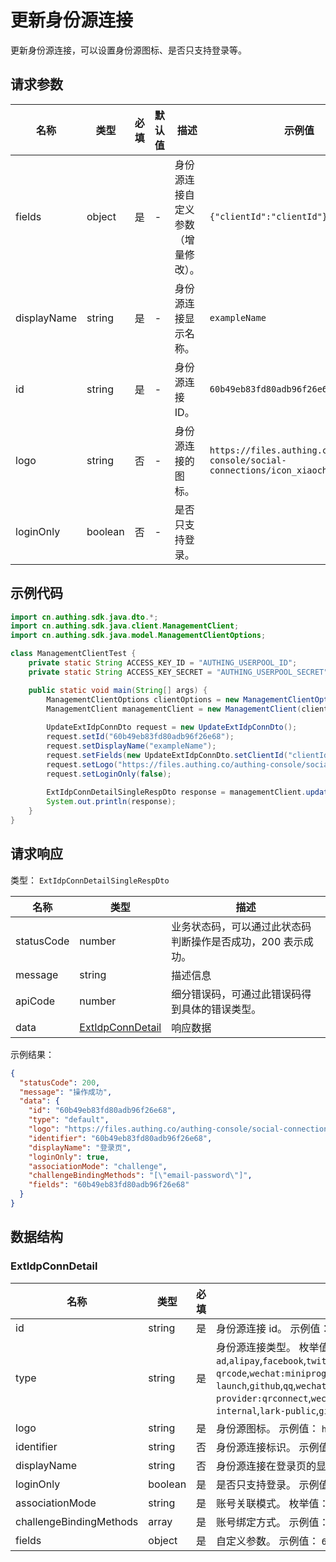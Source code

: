 # 更新身份源连接

<!--
  警告⚠️：
  不要直接修改该文档，
  https://github.com/Authing/authing-docs-factory
  使用该项目进行生成
-->

<LastUpdated />

更新身份源连接，可以设置身份源图标、是否只支持登录等。

## 请求参数

| 名称 | 类型 | 必填 | 默认值 | 描述 | 示例值 |
| ---- | ---- | ---- | ---- | ---- | ---- |
| fields | object | 是 | - | 身份源连接自定义参数（增量修改）。   | `{"clientId":"clientId"}` |
| displayName | string | 是 | - | 身份源连接显示名称。   | `exampleName` |
| id | string | 是 | - | 身份源连接 ID。   | `60b49eb83fd80adb96f26e68` |
| logo | string | 否 | - | 身份源连接的图标。   | `https://files.authing.co/authing-console/social-connections/icon_xiaochengxu@2x.png` |
| loginOnly | boolean | 否 | - | 是否只支持登录。   |  |


## 示例代码

```java
import cn.authing.sdk.java.dto.*;
import cn.authing.sdk.java.client.ManagementClient;
import cn.authing.sdk.java.model.ManagementClientOptions;

class ManagementClientTest {
    private static String ACCESS_KEY_ID = "AUTHING_USERPOOL_ID";
    private static String ACCESS_KEY_SECRET = "AUTHING_USERPOOL_SECRET";

    public static void main(String[] args) {
        ManagementClientOptions clientOptions = new ManagementClientOptions(ACCESS_KEY_ID, ACCESS_KEY_SECRET);
        ManagementClient managementClient = new ManagementClient(clientOptions);
    
        UpdateExtIdpConnDto request = new UpdateExtIdpConnDto();
        request.setId("60b49eb83fd80adb96f26e68");
        request.setDisplayName("exampleName");
        request.setFields(new UpdateExtIdpConnDto.setClientId("clientId",));
        request.setLogo("https://files.authing.co/authing-console/social-connections/icon_xiaochengxu@2x.png");
        request.setLoginOnly(false);
        
        ExtIdpConnDetailSingleRespDto response = managementClient.updateExtIdpConn(request);
        System.out.println(response);
    }
}
```



## 请求响应

类型： `ExtIdpConnDetailSingleRespDto`

| 名称 | 类型 | 描述 |
| ---- | ---- | ---- |
| statusCode | number | 业务状态码，可以通过此状态码判断操作是否成功，200 表示成功。 |
| message | string | 描述信息 |
| apiCode | number | 细分错误码，可通过此错误码得到具体的错误类型。 |
| data | <a href="#ExtIdpConnDetail">ExtIdpConnDetail</a> | 响应数据 |



示例结果：

```json
{
  "statusCode": 200,
  "message": "操作成功",
  "data": {
    "id": "60b49eb83fd80adb96f26e68",
    "type": "default",
    "logo": "https://files.authing.co/authing-console/social-connections/icon_xiaochengxu@2x.png",
    "identifier": "60b49eb83fd80adb96f26e68",
    "displayName": "登录页",
    "loginOnly": true,
    "associationMode": "challenge",
    "challengeBindingMethods": "[\"email-password\"]",
    "fields": "60b49eb83fd80adb96f26e68"
  }
}
```

## 数据结构


### <a id="ExtIdpConnDetail"></a> ExtIdpConnDetail

| 名称 | 类型 | 必填 | 描述 |
| ---- |  ---- | ---- | ---- |
| id | string | 是 | 身份源连接 id。 示例值： `60b49eb83fd80adb96f26e68`  |
| type | string | 是 | 身份源连接类型。 枚举值：`oidc`,`oauth`,`saml`,`ldap`,`ad`,`cas`,`azure-ad`,`alipay`,`facebook`,`twitter`,`google:mobile`,`google`,`wechat:pc`,`wechat:mobile`,`wechat:webpage-authorization`,`wechatmp-qrcode`,`wechat:miniprogram:default`,`wechat:miniprogram:qrconnect`,`wechat:miniprogram:app-launch`,`github`,`qq`,`wechatwork:corp:qrconnect`,`wechatwork:agency:qrconnect`,`wechatwork:service-provider:qrconnect`,`wechatwork:mobile`,`wechatwork:agency:mobile`,`dingtalk`,`dingtalk:provider`,`weibo`,`apple`,`apple:web`,`baidu`,`lark-internal`,`lark-public`,`gitlab`,`linkedin`,`slack`,`yidun`,`qingcloud`,`gitee`,`instagram`,`welink`,`ad-kerberos`  |
| logo | string | 是 | 身份源图标。 示例值： `https://files.authing.co/authing-console/social-connections/icon_xiaochengxu@2x.png`  |
| identifier | string | 否 | 身份源连接标识。 示例值： `60b49eb83fd80adb96f26e68`  |
| displayName | string | 否 | 身份源连接在登录页的显示名称。 示例值： `登录页`  |
| loginOnly | boolean | 是 | 是否只支持登录。 示例值： `true`  |
| associationMode | string | 是 | 账号关联模式。 枚举值：`none`,`field`,`challenge`  |
| challengeBindingMethods | array | 是 | 账号绑定方式。 示例值： `["email-password"]`  |
| fields | object | 是 | 自定义参数。 示例值： `60b49eb83fd80adb96f26e68`  |


